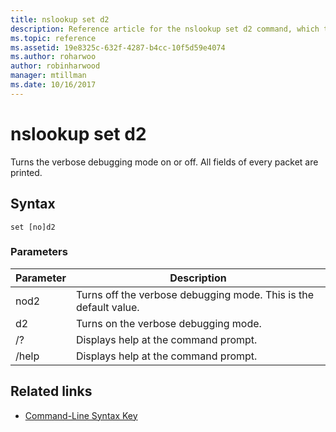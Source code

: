 ```yaml
---
title: nslookup set d2
description: Reference article for the nslookup set d2 command, which turns the verbose debugging mode on or off.
ms.topic: reference
ms.assetid: 19e8325c-632f-4287-b4cc-10f5d59e4074
ms.author: roharwoo
author: robinharwood
manager: mtillman
ms.date: 10/16/2017
---
```


# nslookup set d2

Turns the verbose debugging mode on or off. All fields of every packet are printed.

## Syntax

```
set [no]d2
```

### Parameters

| Parameter | Description |
| ---------- | ---------- |
| nod2 | Turns off the verbose debugging mode. This is the default value. |
| d2 | Turns on the verbose debugging mode. |
| /? | Displays help at the command prompt. |
| /help | Displays help at the command prompt. |

## Related links

- [Command-Line Syntax Key](command-line-syntax-key.md)
